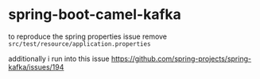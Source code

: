 # spring-boot-camel-kafka

to reproduce the spring properties issue remove `src/test/resource/application.properties`

additionally i run into this issue https://github.com/spring-projects/spring-kafka/issues/194

